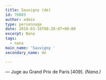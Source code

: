 ```yaml
---
title: Sauvigny (de)
id: 76083
author: admin
type: personnage
date: 2010-03-16T08:20:07+00:00
excerpt: Nana
tags:
  - nana
main_name: 'Sauvigny '
secondary_name: de

---
```

— Juge au Grand Prix de Paris [409]. _(Nana.)_